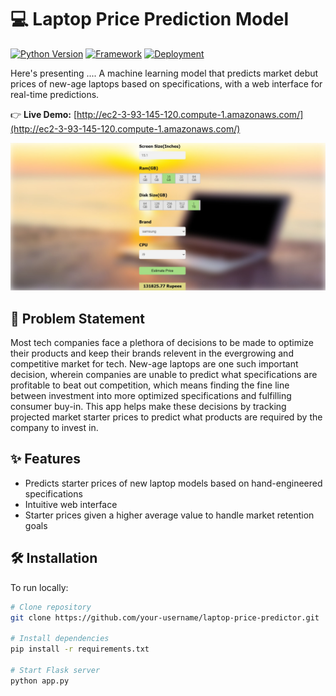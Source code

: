 # 💻 Laptop Price Prediction Model

[![Python Version](https://img.shields.io/badge/Python-3.8%2B-blue)](https://python.org)
[![Framework](https://img.shields.io/badge/Framework-Flask-red)](https://flask.palletsprojects.com/)
[![Deployment](https://img.shields.io/badge/Deployment-AWS-purple)](https://aws.amazon.com/)

Here's presenting .... A machine learning model that predicts market debut prices of new-age laptops based on specifications, with a web interface for real-time predictions. 

👉 **Live Demo:** [http://ec2-3-93-145-120.compute-1.amazonaws.com/](http://ec2-3-93-145-120.compute-1.amazonaws.com/)

![App Screenshot](/screenshots/interface.jpg) 

## 📝 Problem Statement
Most tech companies face a plethora of decisions to be made to optimize their products and keep their brands relevent in the evergrowing and competitive market for tech. New-age laptops are one such important decision, wherein companies are unable to predict what specifications are profitable to beat out competition, which means finding the fine line between investment into more optimized specifications and fulfilling consumer buy-in. This app helps make these decisions by tracking projected market starter prices to predict what products are required by the company to invest in.

## ✨ Features
- Predicts starter prices of new laptop models based on hand-engineered specifications
- Intuitive web interface 
- Starter prices given a higher average value to handle market retention goals

## 🛠️ Installation
To run locally:
```bash
# Clone repository
git clone https://github.com/your-username/laptop-price-predictor.git

# Install dependencies
pip install -r requirements.txt

# Start Flask server
python app.py
